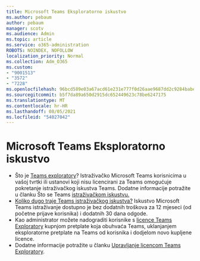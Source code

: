 ```yaml
---
title: Microsoft Teams Eksploratorno iskustvo
ms.author: pebaum
author: pebaum
manager: scotv
ms.audience: Admin
ms.topic: article
ms.service: o365-administration
ROBOTS: NOINDEX, NOFOLLOW
localization_priority: Normal
ms.collection: Adm_O365
ms.custom:
- "9001513"
- "3572"
- "7228"
ms.openlocfilehash: 96bcd589e03a67acd61e231e777f0d26aae9687dd2c9284babe3e2669343ca5e
ms.sourcegitcommit: b5f7da89a650d2915dc652449623c78be6247175
ms.translationtype: MT
ms.contentlocale: hr-HR
ms.lasthandoff: 08/05/2021
ms.locfileid: "54027042"
---
```

# <a name="microsoft-teams-exploratory-experience"></a>Microsoft Teams Eksploratorno iskustvo

- Što je [Teams exploratory](https://docs.microsoft.com/microsoftteams/teams-exploratory)? Istraživačko Microsoft Teams korisnicima u vašoj tvrtki ili ustanovi koji nisu licencirani za Teams omogućuje pokretanje istraživačkog iskustva Teams. Dodatne informacije potražite u članku Što se Teams [istraživačkom iskustvu.](https://docs.microsoft.com/microsoftteams/teams-exploratory#whats-in-the-teams-exploratory-experience)
- [Koliko dugo traje Teams istraživačkog iskustva?](https://docs.microsoft.com/microsoftteams/teams-exploratory#how-long-does-the-teams-exploratory-experience-last) Iskustvo Microsoft Teams istraživanje dostupno je bez dodatnih troškova za 12 mjeseci (od početne prijave korisnika) i dodatnih 30 dana odgode.
- Kao administrator možete nadograditi korisnike s [licence Teams Exploratory](https://docs.microsoft.com/microsoftteams/teams-exploratory#upgrade-users-from-the-teams-exploratory-license) kupnjom pretplate koja obuhvaća Teams, uklanjanjem eksploratorne pretplate na Teams od korisnika i dodjelom novo kupljene licence.
- Dodatne informacije potražite u članku [Upravljanje licencom Teams Exploratory](https://docs.microsoft.com/microsoftteams/teams-exploratory).
